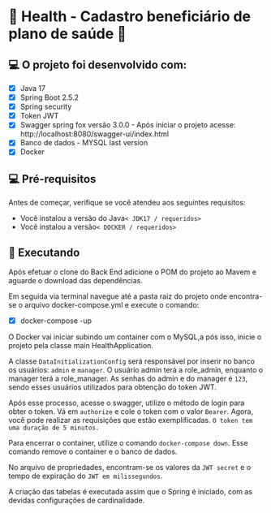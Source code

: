 # :hospital: Health - Cadastro beneficiário de plano de saúde :hospital:

## 💻 O projeto foi desenvolvido com:

- [x] Java 17
- [x] Spring Boot 2.5.2
- [x] Spring security
- [x] Token JWT
- [x] Swagger spring fox versão 3.0.0 - Após iniciar o projeto acesse: http://localhost:8080/swagger-ui/index.html
- [x] Banco de dados - MYSQL last version
- [x] Docker

## 💻 Pré-requisitos

Antes de começar, verifique se você atendeu aos seguintes requisitos:

* Você instalou a versão do Java`< JDK17 / requeridos>`
* Você instalou a versão`< DOCKER / requeridos>`

## 🚀 Executando

Após efetuar o clone do Back End adicione o POM do projeto ao Mavem e aguarde o download das dependências.

Em seguida via terminal navegue até a pasta raiz do projeto onde encontra-se o arquivo docker-compose.yml e execute o comando:

- [x] docker-compose -up

O Docker vai iniciar subindo um container com o MySQL,a pós isso, inicie o projeto pela classe main HealthApplication. 

A classe `DataInitializationConfig` será responsável por inserir no banco os usuários: `admin` e `manager`. O usuário admin terá a role_admin, enquanto o manager terá a role_manager. As senhas do admin e do manager é `123`, sendo esses usuários utilizados para obtenção do token JWT.

Após esse processo, acesse o swagger, utilize o método de login para obter o token. Vá em `authorize` e cole o token com o valor `Bearer`. Agora, você pode realizar as requisições que estão exemplificadas.
`O token tem uma duração de 5 minutos.`

Para encerrar o container, utilize o comando `docker-compose down`. Esse comando remove o container e o banco de dados.

No arquivo de propriedades, encontram-se os valores da `JWT secret` e o tempo de expiração do `JWT em milissegundos`.

A criação das tabelas é executada assim que o Spring é iniciado, com as devidas configurações de cardinalidade.

